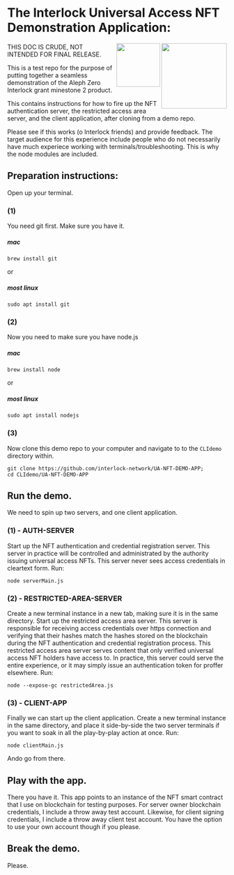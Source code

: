 # The Interlock Universal Access NFT Demonstration Application:

<img style="top: -10px" align="right" width="150" height="150" src="https://user-images.githubusercontent.com/69293813/211382026-cf3fc80c-4489-4017-b10e-c1cb27c89ae0.png">
<img align="right" width="100" height="100" src="https://user-images.githubusercontent.com/69293813/211380333-f29cd213-f1f5-46c6-8c02-5ba0e15588f0.png">

THIS DOC IS CRUDE, NOT INTENDED FOR FINAL RELEASE.

This is a test repo for the purpose of putting together a seamless demonstration of the Aleph Zero Interlock grant minestone 2 product.

This contains instructions for how to fire up the NFT authentication server, the restricted access area server, and the client application, after cloning from a demo repo.

Please see if this works (o Interlock friends) and provide feedback. The target audience for this experience include people who do not necessarily have much experiece working with terminals/troubleshooting. This is why the node modules are included.

## Preparation instructions:

Open up your terminal.

### (1)

You need git first. Make sure you have it.

##### mac

```
brew install git
```
or
##### most linux

```
sudo apt install git
```

### (2)

Now you need to make sure you have node.js

##### mac

```
brew install node
```
or
##### most linux

```
sudo apt install nodejs
```

### (3)

Now clone this demo repo to your computer and navigate to to the `CLIdemo` directory within.

```
git clone https://github.com/interlock-network/UA-NFT-DEMO-APP;
cd CLIdemo/UA-NFT-DEMO-APP
```

## Run the demo.

We need to spin up two servers, and one client application.

### (1) - AUTH-SERVER

Start up the NFT authentication and credential registration server. This server in practice will be controlled and administrated by the authority issuing universal access NFTs. This server never sees access credentials in cleartext form. Run:

```
node serverMain.js
```

### (2) - RESTRICTED-AREA-SERVER

Create a new terminal instance in a new tab, making sure it is in the same directory. Start up the restricted access area server. This server is responsible for receiving access credentials over https connection and verifying that their hashes match the hashes stored on the blockchain during the NFT authentication and credential registration process. This restricted access area server serves content that only verified universal access NFT holders have access to. In practice, this server could serve the entire experience, or it may simply issue an authentication token for proffer elsewhere. Run:

```
node --expose-gc restrictedArea.js
```

### (3) - CLIENT-APP

Finally we can start up the client application. Create a new terminal instance in the same directory, and place it side-by-side the two server terminals if you want to soak in all the play-by-play action at once. Run:

```
node clientMain.js
```

Ando go from there.

## Play with the app.

There you have it. This app points to an instance of the NFT smart contract that I use on blockchain for testing purposes. For server owner blockchain credentials, I include a throw away test account. Likewise, for client signing credentials, I include a throw away client test account. You have the option to use your own account though if you please.

## Break the demo.

Please.
